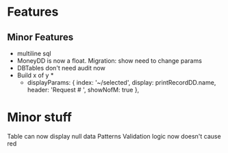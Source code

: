 # Features


## Minor Features
* multiline sql
* MoneyDD is now a float. Migration: show need to change params
* DBTables don't need audit now
* Build x of y
  *   
  *  displayParams: { index: '~/selected', display: printRecordDD.name, header: 'Request # ', showNofM: true },


# Minor stuff
Table can now display null data
Patterns
Validation logic now doesn't cause red

